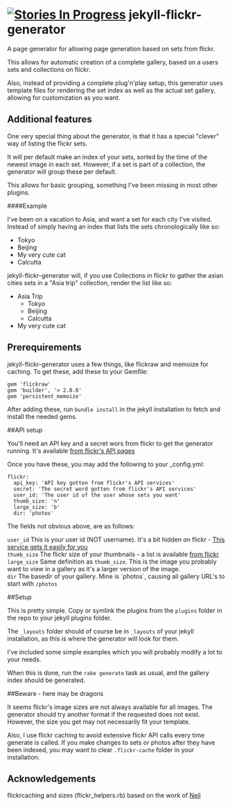 [![Stories In Progress](https://badge.waffle.io/jesperrasmussen/jekyll-flickr-generator.png?label=in+progress&title=In+Progress)](https://waffle.io/jesperrasmussen/jekyll-flickr-generator)
jekyll-flickr-generator
=======================

A page generator for allowing page generation based on sets from flickr.

This allows for automatic creation of a complete gallery, based on a users sets and collections on flickr.

Also, instead of providing a complete plug'n'play setup, this generator uses template files for rendering the set index as well as the actual set gallery, allowing for customization as you want.

## Additional features

One very special thing about the generator, is that it has a special "clever" way of listing the flickr sets.

It will per default make an index of your sets, sorted by the time of the newest image in each set. However, if a set is part of a collection, the generator will group these per default.

This allows for basic grouping, something I've been missing in most other plugins.

####Example

I've been on a vacation to Asia, and want a set for each city I've visited. Instead of simply having an index that lists the sets chronologically like so:

 * Tokyo
 * Beijing
 * My very cute cat
 * Calcutta

jekyll-flickr-generator will, if you use Collections in flickr to gather the asian cities sets in a "Asia trip" collection, render the list like so:

 * Asia Trip
 	* Tokyo
 	* Beijing
 	* Calcutta
 * My very cute cat 


## Prerequirements

jekyll-flickr-generator uses a few things, like flickraw and memoize for caching. To get these, add these to your Gemfile:

	gem 'flickraw'
	gem 'builder', '> 2.0.0'
	gem 'persistent_memoize'
	
After adding these, run `bundle install` in the jekyll installation to fetch and install the needed gems.

##API setup

You'll need an API key and a secret wors from flickr to get the generator running. It's available [from flickr's API pages](http://www.flickr.com/services/developer/api/)

Once you have these, you may add the following to your _config.yml:

	flickr:
	  api_key: 'API key gotten from flickr's API services'
	  secret: 'The secret word gotten from flickr's API services'
	  user_id: 'The user id of the user whose sets you want'
	  thumb_size: 'n'
	  large_size: 'b'
	  dir: 'photos'
	  
The fields not obvious above, are as follows:

`user_id` This is your user id (NOT username). It's a bit hidden on flickr - [This service gets it easily for you](http://idgettr.com)  
`thumb_size` The flickr size of your thumbnails - a list is available [from flickr](http://www.flickr.com/services/api/misc.urls.html)  
`large_size` Same definition as `thumb_size`. This is the image you probably want to view in a gallery as it's a larger version of the image.  
`dir` The basedir of your gallery. Mine is ´photos´, causing all gallery URL's to start with `/photos`

##Setup

This is pretty simple. Copy or symlink the plugins from the `plugins` folder in the repo to your jekyll plugins folder. 

The `_layouts` folder should of course be in `_layouts` of your jekyll installation, as this is where the generator will look for them.

I've included some simple examples which you will probably modify a lot to your needs.

When this is done, run the `rake generate` task as usual, and the gallery index should be generated.

##Beware - here may be dragons

It seems flickr's image sizes are not always available for all images. The generator should try another format if the requested does not exist. However, the size you get may not necessarily fit your template.

Also, I use flickr caching to avoid extensive flickr API calls every time generate is called. If you make changes to sets or photos after they have been indexed, you may want to clear `.flickr-cache` folder in your installation.

## Acknowledgements

flickrcaching and sizes (flickr_helpers.rb) based on the work of [Neil](https://raw.github.com/neilk/octopress-flickr)
